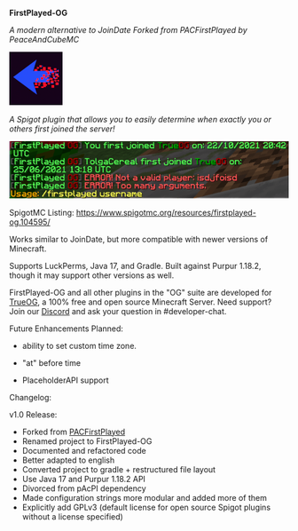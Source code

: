 **FirstPlayed-OG**

*A modern alternative to JoinDate Forked from PACFirstPlayed by PeaceAndCubeMC*

![Icon](https://github.com/NotAlexNoyle/FirstPlayed-OG/blob/main/assets/icon.png?raw=true)

*A Spigot plugin that allows you to easily determine when exactly you or others first joined the server!*

![FirstPlayed OG](https://github.com/NotAlexNoyle/FirstPlayed-OG/blob/main/assets/example.png?raw=true)

SpigotMC Listing: https://www.spigotmc.org/resources/firstplayed-og.104595/

Works similar to JoinDate, but more compatible with newer versions of Minecraft.

Supports LuckPerms, Java 17, and Gradle. Built against Purpur 1.18.2, though it may support other versions as well.

FirstPlayed-OG and all other plugins in the "OG" suite are developed for [TrueOG](https://trueog.net), a 100% free and open source Minecraft Server. Need support? Join our [Discord](https://discord.gg/ma9pMYpBU6) and ask your question in #developer-chat.

Future Enhancements Planned:

- ability to set custom time zone.

- "at" before time

- PlaceholderAPI support

Changelog:

v1.0 Release:
- Forked from [PACFirstPlayed](https://github.com/PeaceAndCubeMC/PACFirstPlayed)
- Renamed project to FirstPlayed-OG
- Documented and refactored code
- Better adapted to english
- Converted project to gradle + restructured file layout
- Use Java 17 and Purpur 1.18.2 API
- Divorced from pAcPI dependency
- Made configuration strings more modular and added more of them
- Explicitly add GPLv3 (default license for open source Spigot plugins without a license specified)
